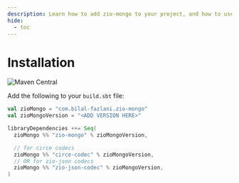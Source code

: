 ```yaml
---
description: Learn how to add zio-mongo to your project, and how to use it with SBT.
hide:
  - toc
---
```


# Installation

![Maven Central](https://img.shields.io/maven-central/v/com.bilal-fazlani.zio-mongo/zio-mongo_3?color=blue&label=Latest%20Version&style=for-the-badge)

Add the following to your `build.sbt` file:

```scala
val zioMongo = "com.bilal-fazlani.zio-mongo"
val zioMongoVersion = "<ADD VERSION HERE>"

libraryDependencies ++= Seq(
  zioMongo %% "zio-mongo" % zioMongoVersion,

  // for circe codecs
  zioMongo %% "circe-codec" % zioMongoVersion,
  // OR for zio-json codecs
  zioMongo %% "zio-json-codec" % zioMongoVersion, 
)
```